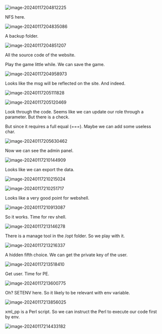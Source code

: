 ![image-20240117204812225](./assets/image-20240117204812225.png)

NFS here.

![image-20240117204835086](./assets/image-20240117204835086.png)

A backup folder.

![image-20240117204851207](./assets/image-20240117204851207.png)

All the source code of the website.

Play the game little while. We can save the game.

![image-20240117204958973](./assets/image-20240117204958973.png)

Looks like the msg will be reflected on the site. And indeed.

![image-20240117205111828](./assets/image-20240117205111828.png)

![image-20240117205120469](./assets/image-20240117205120469.png)

Look through the code. Seems like we can update our role through a parameter. But there is a check.

But since it requires a full equal (===). Maybe we can add some useless char.

![image-20240117205630462](./assets/image-20240117205630462.png)

Now we can see the admin panel.

![image-20240117210144909](./assets/image-20240117210144909.png)

Looks like we can export the data.

![image-20240117210215024](./assets/image-20240117210215024.png)

![image-20240117210251717](./assets/image-20240117210251717.png)

Looks like a very good point for webshell.

![image-20240117210913087](./assets/image-20240117210913087.png)

So it works. Time for rev shell.

![image-20240117213146278](./assets/image-20240117213146278.png)

There is a manage tool in the /opt folder. So we play with it.

![image-20240117213216337](./assets/image-20240117213216337.png)

A hidden fifth choice. We can get the private key of the user.

![image-20240117213518410](./assets/image-20240117213518410.png)

Get user. Time for PE.

![image-20240117213600775](./assets/image-20240117213600775.png)

Oh? SETENV here. So it likely to be relevant with env variable.

![image-20240117213856025](./assets/image-20240117213856025.png)

xml_pp is a Perl script. So we can instruct the Perl to execute our code first by env.

![image-20240117214433182](./assets/image-20240117214433182.png)



